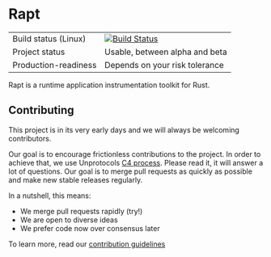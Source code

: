 # Rapt

| | |
|-|-|
| Build status (Linux) | [![Build Status](https://travis-ci.org/ropes-rs/rapt.svg?branch=master)](https://travis-ci.org/ropes-rs/rapt) |
| Project status | Usable, between alpha and beta |
| Production-readiness | Depends on your risk tolerance |

Rapt is a runtime application instrumentation toolkit for Rust.

## Contributing

This project is in its very early days and we will always be welcoming
contributors.

Our goal is to encourage frictionless contributions to the project. In order to
achieve that, we use Unprotocols [C4 process](https://rfc.unprotocols.org/spec:1/C4).
Please read it, it will answer a lot of questions. Our goal is to merge pull requests
as quickly as possible and make new stable releases regularly.

In a nutshell, this means:

* We merge pull requests rapidly (try!)
* We are open to diverse ideas
* We prefer code now over consensus later

To learn more, read our [contribution guidelines](CONTRIBUTING.md)
